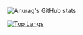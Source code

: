 ![Anurag's GitHub stats](https://github-readme-stats.vercel.app/api?username=VascoSch92&show_icons=true&rank_icon=github&theme=transparent&include_all_commits=true&show=prs_merged)

[![Top Langs](https://github-readme-stats.vercel.app/api/top-langs/?username=anuraghazra&layout=donut-vertical)](https://github.com/anuraghazra/github-readme-stats)
